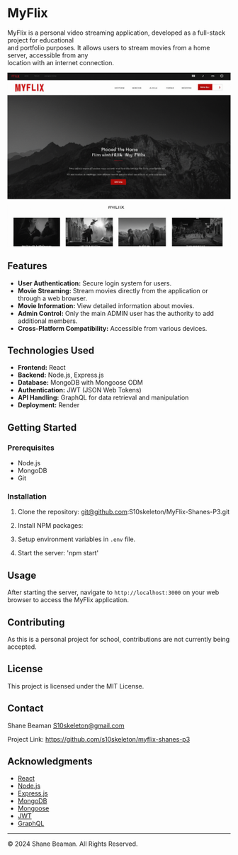 # MyFlix

MyFlix is a personal video streaming application, developed as a full-stack project for educational <br> 
and portfolio purposes. It allows users to stream movies from a home server, accessible from any <br> 
location with an internet connection.

![MyFlix](./Development/client/src/assets/MyFlix-Concept.png)


## Features

- **User Authentication:** Secure login system for users.
- **Movie Streaming:** Stream movies directly from the application or through a web browser.
- **Movie Information:** View detailed information about movies.
- **Admin Control:** Only the main ADMIN user has the authority to add additional members.
- **Cross-Platform Compatibility:** Accessible from various devices.

## Technologies Used

- **Frontend:** React
- **Backend:** Node.js, Express.js
- **Database:** MongoDB with Mongoose ODM
- **Authentication:** JWT (JSON Web Tokens)
- **API Handling:** GraphQL for data retrieval and manipulation
- **Deployment:** Render

## Getting Started

### Prerequisites

- Node.js
- MongoDB
- Git

### Installation

1. Clone the repository: git@github.com:S10skeleton/MyFlix-Shanes-P3.git

2. Install NPM packages:

3. Setup environment variables in `.env` file.

4. Start the server: 'npm start'

## Usage

After starting the server, navigate to `http://localhost:3000` on your web browser to access the MyFlix application.

## Contributing

As this is a personal project for school, contributions are not currently being accepted.

## License

This project is licensed under the MIT License.

## Contact

Shane Beaman S10skeleton@gmail.com

Project Link: https://github.com/s10skeleton/myflix-shanes-p3

## Acknowledgments

- [React](https://reactjs.org/)
- [Node.js](https://nodejs.org/)
- [Express.js](https://expressjs.com/)
- [MongoDB](https://www.mongodb.com/)
- [Mongoose](https://mongoosejs.com/)
- [JWT](https://jwt.io/)
- [GraphQL](https://graphql.org/)

---

© 2024 Shane Beaman. All Rights Reserved.
